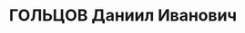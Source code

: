 ---
title: ГОЛЬЦОВ Даниил Иванович
description: "Род. в 1893, Курская губ., Фатежский уезд, с.Лекча, русский, обр.: начальное.\
  \ Проживал: ст. Барабинск. Заведующий паровозной инструментальной части депо ст.Барабинск.\
  \ \n  Арестован 24.01.1937. Обв. в участии в к.р. троцкистско-зиновьевской террор.\
  \ организации, ст.58-7-8-11 УК РСФСР, . Приговор: ВК ВС СССР, 29.04.1937 – к 10\
  \ годам л/с. \n  Реабилитирован 27.11.1958"
---